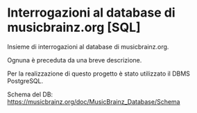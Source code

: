 # Interrogazioni al database di musicbrainz.org [SQL]

Insieme di interrogazioni al database di musicbrainz.org.

Ognuna è preceduta da una breve descrizione.

Per la realizzazione di questo progetto è stato utilizzato il DBMS PostgreSQL.

Schema del DB: https://musicbrainz.org/doc/MusicBrainz_Database/Schema
